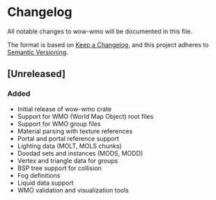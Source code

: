 # Changelog

All notable changes to wow-wmo will be documented in this file.

The format is based on [Keep a Changelog](https://keepachangelog.com/en/1.0.0/),
and this project adheres to [Semantic Versioning](https://semver.org/spec/v2.0.0.html).

## [Unreleased]

### Added
- Initial release of wow-wmo crate
- Support for WMO (World Map Object) root files
- Support for WMO group files
- Material parsing with texture references
- Portal and portal reference support
- Lighting data (MOLT, MOLS chunks)
- Doodad sets and instances (MODS, MODD)
- Vertex and triangle data for groups
- BSP tree support for collision
- Fog definitions
- Liquid data support
- WMO validation and visualization tools